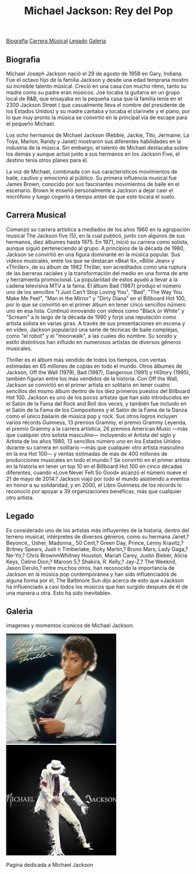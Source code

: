 <DOCTYPE html>
<html lang="en">
<head>
<meta charset="UTf"-8"
<meta name="viewport" content=width=device-width, inicial-scale=1.0>
<title> La Vida de Michael Jackson</title>
<link rel="stylesheet" href="style.css">
</head>
<body>
<header>
<h1>Michael Jackson: Rey del Pop</h1>
</header>
<nav>
<a href="#biografia">Biografìa</a>
<a href="#carrera">Carrera Mùsical</a>
<a href="#legado">Legado</a>
<a href="#galeria">Galeria</a>
</nav>
<section id="biografia">
<h2>Biografìa</h2>
<p>Michael Joseph Jackson naciò el 29 de agosto de 1958 en Gary, Indiana. Fue el octavo hijo de la familia Jackson y desde una edad temprana mostro su increìble talento mùsical.
Creció en una casa con mucho ritmo, tanto su madre como su padre eran músicos. Joe tocaba la guitarra en un grupo local de R&B, que ensayaba en la pequeña casa que la familia tenía en el 2300 Jackson Street ( que casualmente lleva el nombre del presidente de los Estados Unidos) y su madre cantaba y tocaba el clarinete y el piano, por lo que muy pronto la música se convirtió en la principal vía de escape para el pequeño Michael.

Los ocho hermanos de Michael Jackson (Rebbie, Jackie, Tito, Jermaine, La Toya, Marlon, Randy y Janet) mostraron sus diferentes habilidades en la industria de la música. Sin embargo, el talento de Michael destacaba sobre los demás y aunque actuó junto a sus hermanos en los Jackson Five, el destino tenía otros planes para él.

La voz de Michael, combinada con sus característicos movimientos de baile, cautivo y emocionó al público. Su primera influencia musical fue James Brown, conocido por sus fascinantes movimientos de baile en el escenario. Brown le enseñó personalmente a Jackson a dejar caer el micrófono y luego cogerlo a tiempo antes de que este tocara el suelo.</p>
</section>
<section id="carrera">
<h2>Carrera Musical</h2>
<p>Comenzó su carrera artística a mediados de los años 1960 en la agrupación musical The Jackson five (5), en la cual publicó, junto con algunos de sus hermanos, diez álbumes hasta 1975. En 1971, inició su carrera como solista, aunque siguió perteneciendo al grupo. A principios de la década de 1980, Jackson se convirtió en una figura dominante en la música popular. Sus vídeos musicales, entre los que se destacan «Beat It», «Billie Jean» y «Thriller», de su álbum de 1982 Thriller, son acreditados como una ruptura de las barreras raciales y la transformación del medio en una forma de arte y herramienta promocional. La popularidad de estos ayudó a llevar a la cadena televisiva MTV a la fama. El álbum Bad (1987) produjo el número uno de los sencillos "I Just Can't Stop Loving You", "Bad", "The Way You Make Me Feel", "Man in the Mirror" y "Dirty Diana" en el Billboard Hot 100, por lo que se convirtió en el primer álbum en tener cinco sencillos número uno en esa lista. Continuó innovando con vídeos como "Black or White" y "Scream" a lo largo de la década de 1990 y forjó una reputación como artista solista en varias giras. A través de sus presentaciones en escena y en vídeo, Jackson popularizó una serie de técnicas de baile complejas, como "el robot" y el "moonwalk", a las cuales dio nombre. Su sonido y estilo distintivos han influido en numerosos artistas de diversos géneros musicales.

Thriller es el álbum más vendido de todos los tiempos, con ventas estimadas en 65 millones de copias en todo el mundo. Otros álbumes de Jackson, Off the Wall (1979), Bad (1987), Dangerous (1991) y HIStory (1995), también figuran entre los más vendidos de la historia. Con Off the Wall, Jackson se convirtió en el primer artista en solitario en tener cuatro sencillos del mismo álbum dentro de los diez primeros puestos del Billboard Hot 100. Jackson es uno de los pocos artistas que han sido introducidos en el Salón de la Fama del Rock and Roll dos veces, y también fue incluido en el Salón de la Fama de los Compositores y el Salón de la Fama de la Danza como el único bailarín de música pop y rock. Sus otros logros incluyen varios récords Guinness, 13 premios Grammy, el premio Grammy Leyenda, el premio Grammy a la carrera artística, 26 premios American Music —más que cualquier otro solista masculino— incluyendo el Artista del siglo y Artista de los años 1980, 13 sencillos número uno en los Estados Unidos durante su carrera en solitario —más que cualquier otro artista masculino en la era Hot 100— y ventas estimadas de más de 400 millones de producciones musicales en todo el mundo.? Se convirtió en el primer artista en la historia en tener un top 10 en el Billboard Hot 100 en cinco décadas diferentes, cuando «Love Never Felt So Good» alcanzó el número nueve el 21 de mayo de 2014.? Jackson viajó por todo el mundo asistiendo a eventos en honor a su solidaridad, y en 2000, el Libro Guinness de los récords lo reconoció por apoyar a 39 organizaciones benéficas, más que cualquier otro artista.</p>
</section>
<section id="legado">
<h2>Legado</h2>
<p>Es considerado uno de los artistas más influyentes de la historia, dentro del terreno musical, intérpretes de diversos géneros, como su hermana Janet,? Beyoncé,, Usher, Madonna,, 50 Cent,? Green Day, Prince, Lenny Kravitz,? Britney Spears, Justi n Timberlake, Ricky Martin,? Bruno Mars, Lady Gaga,? Ne-Yo,? Chris BrownmWhitney Houston, Mariah Carey, Justin Bieber, Alicia Keys, Celine Dion,? Maroon 5,? Shakira, R. Kelly,? Jay-Z,? The Weeknd, Jason Derulo,? entre muchos otros, han reconocido la importancia de Jackson en la música pop contemporánea y han sido influenciados de alguna forma por él, The Baltimore Sun dijo acerca de esto que «Jackson ha influenciado a casi todos los músicos que han surgido después de él de una manera u otra. Esto ha sido inevitable».</p>
</section>
<section id="galeria">
<h2>Galerìa</h2>
<p>imagenes y momentos iconicos de Michael Jackson.</p>
<img src="Michael Jackson thriller.jpg" alt="Michael Jackson en thriller" width="300">
<img src="smooth criminal.jpg" alt="Michael Jackson en su mejor momento" width="300">
</section>
<footer>
<p>Pagina dedicada a Michael Jackson</p>
</footer>
</body>
</html>
